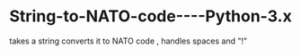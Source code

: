# String-to-NATO-code----Python-3.x
takes a string converts it to NATO code , handles spaces and "!"
